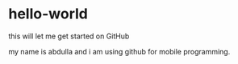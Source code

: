 # hello-world
this will let me get started on GitHub

my name is abdulla and i am using github for mobile programming.
